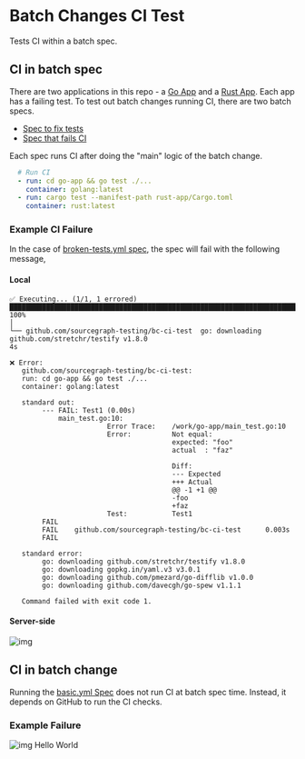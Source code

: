 # Batch Changes CI Test

Tests CI within a batch spec.

## CI in batch spec

There are two applications in this repo - a [Go App](./go-app) and a [Rust App](./rust-app). Each app has a failing
test. To test out batch changes running CI, there are two batch specs.

* [Spec to fix tests](./.batchchanges/fix-tests.yml)
* [Spec that fails CI](./.batchchanges/broken-tests.yml)

Each spec runs CI after doing the "main" logic of the batch change.

```yaml
  # Run CI
  - run: cd go-app && go test ./...
    container: golang:latest
  - run: cargo test --manifest-path rust-app/Cargo.toml
    container: rust:latest
```

### Example CI Failure

In the case of [broken-tests.yml spec](./.batchchanges/broken-tests.yml), the spec will fail with the following message,

#### Local

```text
✅ Executing... (1/1, 1 errored)  ████████████████████████████████████████████████████████████████████████████████████████████████████████████████████████████████████████████████████████████████████████  100%
│                                                                                                                                                                                                               
└── github.com/sourcegraph-testing/bc-ci-test  go: downloading github.com/stretchr/testify v1.8.0                                                                                                                            4s

❌ Error:
   github.com/sourcegraph-testing/bc-ci-test:
   run: cd go-app && go test ./...
   container: golang:latest
   
   standard out:
        --- FAIL: Test1 (0.00s)
            main_test.go:10: 
                        Error Trace:    /work/go-app/main_test.go:10
                        Error:          Not equal: 
                                        expected: "foo"
                                        actual  : "faz"
                                        
                                        Diff:
                                        --- Expected
                                        +++ Actual
                                        @@ -1 +1 @@
                                        -foo
                                        +faz
                        Test:           Test1
        FAIL
        FAIL    github.com/sourcegraph-testing/bc-ci-test      0.003s
        FAIL
   
   standard error:
        go: downloading github.com/stretchr/testify v1.8.0
        go: downloading gopkg.in/yaml.v3 v3.0.1
        go: downloading github.com/pmezard/go-difflib v1.0.0
        go: downloading github.com/davecgh/go-spew v1.1.1
   
   Command failed with exit code 1.
```

#### Server-side

![img](./img/ssbc-failed-ci.png)


## CI in batch change

Running the [basic.yml Spec](./.batchchanges/basic.yml) does not run CI at batch spec time. Instead, it depends on GitHub
to run the CI checks.

### Example Failure

![img](./img/change-failed.png)
Hello World
